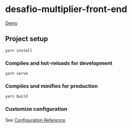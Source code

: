 
# desafio-multiplier-front-end

[Demo](https://desafio-multiplier-front-end.pages.dev)

## Project setup
```
yarn install
```

### Compiles and hot-reloads for development
```
yarn serve
```

### Compiles and minifies for production
```
yarn build
```

### Customize configuration
See [Configuration Reference](https://cli.vuejs.org/config/).

